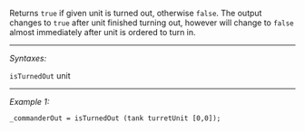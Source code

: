 Returns `true` if given unit is turned out, otherwise `false`. The output changes to `true` after unit finished turning out, however will change to `false` almost immediately after unit is ordered to turn in.


---
*Syntaxes:*

`isTurnedOut` unit

---
*Example 1:*

```sqf
_commanderOut = isTurnedOut (tank turretUnit [0,0]);
```